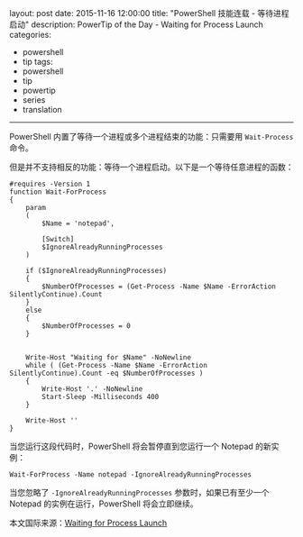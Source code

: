 ﻿layout: post
date: 2015-11-16 12:00:00
title: "PowerShell 技能连载 - 等待进程启动"
description: PowerTip of the Day - Waiting for Process Launch
categories:
- powershell
- tip
tags:
- powershell
- tip
- powertip
- series
- translation
---
PowerShell 内置了等待一个进程或多个进程结束的功能：只需要用 `Wait-Process` 命令。

但是并不支持相反的功能：等待一个进程启动。以下是一个等待任意进程的函数：

    #requires -Version 1
    function Wait-ForProcess
    {
        param
        (
            $Name = 'notepad',
    
            [Switch]
            $IgnoreAlreadyRunningProcesses
        )
    
        if ($IgnoreAlreadyRunningProcesses)
        {
            $NumberOfProcesses = (Get-Process -Name $Name -ErrorAction SilentlyContinue).Count
        }
        else
        {
            $NumberOfProcesses = 0
        }
    
    
        Write-Host "Waiting for $Name" -NoNewline
        while ( (Get-Process -Name $Name -ErrorAction SilentlyContinue).Count -eq $NumberOfProcesses )
        {
            Write-Host '.' -NoNewline
            Start-Sleep -Milliseconds 400
        }
    
        Write-Host ''
    }

当您运行这段代码时，PowerShell 将会暂停直到您运行一个 Notepad 的新实例：

    Wait-ForProcess -Name notepad -IgnoreAlreadyRunningProcesses

当您忽略了 `-IgnoreAlreadyRunningProcesses` 参数时，如果已有至少一个 Notepad 的实例在运行，PowerShell 将会立即继续。

<!--more-->
本文国际来源：[Waiting for Process Launch](http://community.idera.com/powershell/powertips/b/tips/posts/waiting-for-process-launch)
